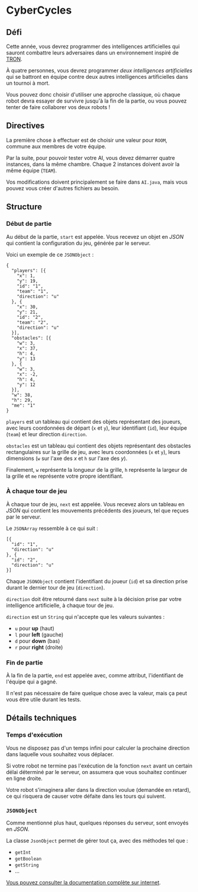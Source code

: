 CyberCycles
===========

Défi
----

Cette année, vous devrez programmer des intelligences artificielles qui sauront combattre leurs adversaires dans un environnement inspiré de [TRON].

À quatre personnes, vous devrez programmer *deux intelligences artificielles* qui se battront en équipe contre deux autres intelligences artificielles dans un tournoi à mort.

Vous pouvez donc choisir d'utiliser une approche classique, où chaque robot devra essayer de survivre jusqu'à la fin de la partie, ou vous pouvez tenter de faire collaborer vos deux robots !

Directives
----------

La première chose à effectuer est de choisir une valeur pour `ROOM`, commune aux membres de votre équipe.

Par la suite, pour pouvoir tester votre AI, vous devez démarrer quatre instances, dans la même chambre. Chaque 2 instances doivent avoir la même équipe (`TEAM`).

Vos modifications doivent principalement se faire dans `AI.java`, mais vous pouvez vous créer d'autres fichiers au besoin.

Structure
---------

### Début de partie

Au début de la partie, `start` est appelée. Vous recevez un objet en *JSON* qui contient la configuration du jeu, générée par le serveur.

Voici un exemple de ce `JSONObject` :

``` {.json}
{
  "players": [{
    "x": 1,
    "y": 19,
    "id": "1",
    "team": "1",
    "direction": "u"
  }, {
    "x": 30,
    "y": 21,
    "id": "2",
    "team": "2",
    "direction": "u"
  }],
  "obstacles": [{
    "w": 3,
    "x": 37,
    "h": 4,
    "y": 13
  }, {
    "w": 3,
    "x": -2,
    "h": 4,
    "y": 12
  }],
  "w": 38,
  "h": 29,
  "me": "1"
}
```

`players` est un tableau qui contient des objets représentant des joueurs, avec leurs coordonnées de départ (`x` et `y`), leur identifiant (`id`), leur équipe (`team`) et leur direction `direction`.

`obstacles` est un tableau qui contient des objets représentant des obstacles rectangulaires sur la grille de jeu, avec leurs coordonnées (`x` et `y`), leurs dimensions (`w` sur l'axe des *x* et `h` sur l'axe des *y*).

Finalement, `w` représente la longueur de la grille, `h` représente la largeur de la grille et `me` représente votre propre identifiant.

### À chaque tour de jeu

À chaque tour de jeu, `next` est appelée. Vous recevez alors un tableau en *JSON* qui contient les mouvements précédents des joueurs, tel que reçues par le serveur.

Le `JSONArray` ressemble à ce qui suit :

``` {.json}
[{
  "id": "1",
  "direction": "u"
}, {
  "id": "2",
  "direction": "u"
}]
```

Chaque `JSONObject` contient l'identifiant du joueur (`id`) et sa direction prise durant le dernier tour de jeu (`direction`).

`direction` doit être retourné dans `next` suite à la décision prise par votre intelligence artificielle, à chaque tour de jeu.

`direction` est un `String` qui n'accepte que les valeurs suivantes :

-   `u` pour **up** (haut)
-   `l` pour **left** (gauche)
-   `d` pour **down** (bas)
-   `r` pour **right** (droite)

### Fin de partie

À la fin de la partie, `end` est appelée avec, comme attribut, l'identifiant de l'équipe qui a gagné.

Il n'est pas nécessaire de faire quelque chose avec la valeur, mais ça peut vous être utile durant les tests.

Détails techniques
------------------

### Temps d'exécution

Vous ne disposez pas d'un temps infini pour calculer la prochaine direction dans laquelle vous souhaitez vous déplacer.

Si votre robot ne termine pas l'exécution de la fonction `next` avant un certain délai déterminé par le serveur, on assumera que vous souhaitez continuer en ligne droite.

Votre robot s'imaginera aller dans la direction voulue (demandée en retard), ce qui risquera de causer votre défaite dans les tours qui suivent.

### `JSONObject`

Comme mentionné plus haut, quelques réponses du serveur, sont envoyés en *JSON*.

La classe `JsonObject` permet de gérer tout ça, avec des méthodes tel que :

-   `getInt`
-   `getBoolean`
-   `getString`
-   ...

[Vous pouvez consulter la documentation complète sur internet].

  [TRON]: https://fr.wikipedia.org/wiki/Tron
  [Vous pouvez consulter la documentation complète sur internet]: https://docs.oracle.com/javaee/7/api/javax/json/JsonObject.html
